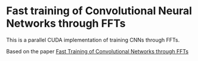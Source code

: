 # Fast training of Convolutional Neural Networks through FFTs

This is a parallel CUDA implementation of training CNNs through FFTs.


Based on the paper 
[Fast Training of Convolutional Networks through FFTs](https://arxiv.org/pdf/1312.5851.pdf)
